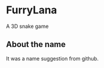 FurryLana
=========
A 3D snake game

About the name
--------------
It was a name suggestion from github.
